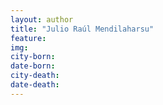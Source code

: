 ```yaml
---
layout: author
title: "Julio Raúl Mendilaharsu"
feature: 
img:
city-born: 
date-born: 
city-death: 
date-death:
---
```

